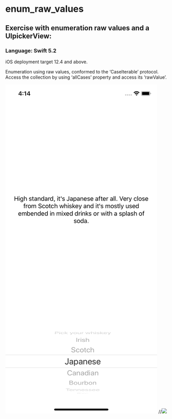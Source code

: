 # enum_raw_values
<h2>Exercise with enumeration raw values and a UIpickerView:</h2>
<h3>Language: Swift 5.2</h3>
<p>iOS deployment target 12.4 and above.</p>
<p>
Enumeration using raw values, conformed to the ‘CaseIterable’ protocol.
Access the collection by using ‘allCases’ property and access its ‘rawValue’.
</p>

![](image/screenshot.png)
//<img src=“enum_raw_values/Whiskey/image/screenshot.png” width=“300px” height=”600px” />
